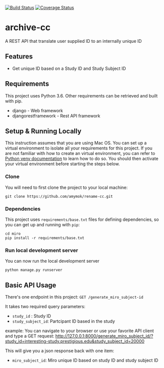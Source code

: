 [![Build Status](https://travis-ci.org/amymok/archive-cc.svg?branch=master)](https://travis-ci.org/amymok/archive-cc) [![Coverage Status](https://coveralls.io/repos/github/amymok/archive-cc/badge.svg?branch=master)](https://coveralls.io/github/amymok/archive-cc?branch=master)

archive-cc
====

A REST API that translate user supplied ID to an internally unique ID

## Features

* Get unique ID based on a Study ID and Study Subject ID

## Requirements

This project uses Python 3.6.  Other requirements can be retrieved and built with pip.

* django - Web framework
* djangorestframework - Rest API framework

## Setup & Running Locally
This instruction assumes that you are using Mac OS.  You can set up a virtual environment to isolate all your requirements for this project.  If you are not familiar with how to create an virtual environment, you can refer to [Python venv documentation](https://docs.python.org/3/library/venv.html) to learn how to do so.  You should then activate your virtual environment before starting the steps below.

### Clone
You will need to first clone the project to your local machine:
``` shell
git clone https://github.com/amymok/rename-cc.git
```

### Dependencies
This project uses `requirements/base.txt` files for defining dependencies, so you can get up and running with `pip`:

```shell
cd miro
pip install -r requirements/base.txt

```

### Run local development server
You can now run the local development server
```shell
python manage.py runserver
```

## Basic API Usage
There's one endpoint in this project:
`GET /generate_miro_subject-id`

It takes two required query parameters:
- `study_id` : Study ID
- `study_subject_id`: Partcipant ID based in the study

example:
You can navigate to your browser or use your favorite API client and type a GET request:
http://127.0.0.1:8000/generate_miro_subject_id/?study_id=interesting-study.prestigious.edu&study_subject_id=20000

This will give you a json response back with one item:
- `miro_subject_id`: Miro unique ID based on study ID and study subject ID
